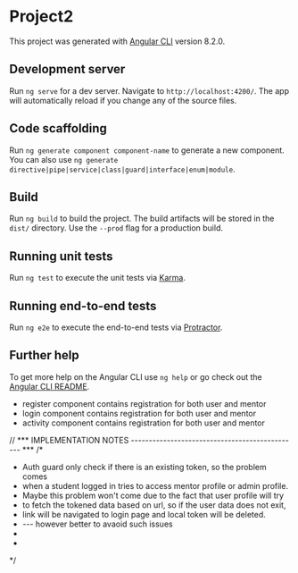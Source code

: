 # Project2

This project was generated with [Angular CLI](https://github.com/angular/angular-cli) version 8.2.0.

## Development server

Run `ng serve` for a dev server. Navigate to `http://localhost:4200/`. The app will automatically reload if you change any of the source files.

## Code scaffolding

Run `ng generate component component-name` to generate a new component. You can also use `ng generate directive|pipe|service|class|guard|interface|enum|module`.

## Build

Run `ng build` to build the project. The build artifacts will be stored in the `dist/` directory. Use the `--prod` flag for a production build.

## Running unit tests

Run `ng test` to execute the unit tests via [Karma](https://karma-runner.github.io).

## Running end-to-end tests

Run `ng e2e` to execute the end-to-end tests via [Protractor](http://www.protractortest.org/).

## Further help

To get more help on the Angular CLI use `ng help` or go check out the [Angular CLI README](https://github.com/angular/angular-cli/blob/master/README.md).

* register component contains registration for both user and mentor
* login component contains registration for both user and mentor
* activity component contains registration for both user and mentor

// *** IMPLEMENTATION NOTES ----------------------------------------------- ***
/*
 * Auth guard only check if there is an existing token, so the problem comes
 * when a student logged in tries to access mentor profile or admin profile.
 * Maybe this problem won't come due to the fact that user profile will try
 * to fetch the tokened data based on url, so if the user data does not exit,
 * link will be navigated to login page and local token will be deleted.
 * --- however better to avaoid such issues
 *
 *
*/
